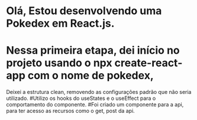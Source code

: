 
# Olá, Estou desenvolvendo uma Pokedex em React.js.


# Nessa primeira etapa, dei início no projeto usando o npx create-react-app com o nome de pokedex,
Deixei a estrutura clean, removendo as configurações padrão que não seria utilizado.
#Utilizo os hooks do useStates e o useEffect para o comportamento do componente.
#Foi criado um componente para a api, para ter acesso as recursos como  o get, post da api.


